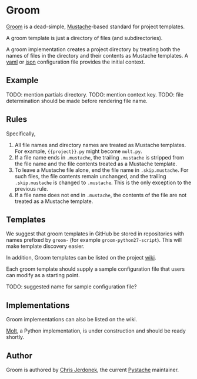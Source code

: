 Groom
=====

[Groom](http://cjerdonek.github.com/groom/) is a dead-simple,
[Mustache](http://mustache.github.com/)-based standard for project templates.

A groom template is just a directory of files (and subdirectories).

A groom implementation creates a project directory by treating both the
names of files in the directory and their contents as Mustache templates.
A [yaml](http://yaml.org/) or [json](http://www.json.org/) configuration
file provides the initial context.


Example
-------

TODO: mention partials directory.
TODO: mention context key.
TODO: file determination should be made before rendering file name.


Rules
-----

Specifically,

1.  All file names and directory names are treated as Mustache templates.
    For example, `{{project}}.py` might become `molt.py`.
2.  If a file name ends in `.mustache`, the trailing `.mustache` is stripped
    from the file name and the file contents treated as a Mustache template.
3.  To leave a Mustache file alone, end the file name in `.skip.mustache`.
    For such files, the file contents remain unchanged, and the trailing
    `.skip.mustache` is changed to `.mustache`.  This is the only exception
    to the previous rule.
4.  If a file name does not end in `.mustache`, the contents of the file
    are not treated as a Mustache template.


Templates
---------

We suggest that groom templates in GitHub be stored in repositories
with names prefixed by `groom-` (for example `groom-python27-script`).
This will make template discovery easier.

In addition, Groom templates can be listed on the project
[wiki](https://github.com/cjerdonek/groom/wiki).

Each groom template should supply a sample configuration file that users
can modify as a starting point.

TODO: suggested name for sample configuration file?


Implementations
---------------

Groom implementations can also be listed on the wiki.

[Molt](https://github.com/cjerdonek/molt), a Python implementation, is under
construction and should be ready shortly.


Author
------

Groom is authored by [Chris Jerdonek](https://github.com/cjerdonek), the
current [Pystache](https://github.com/defunkt/pystache) maintainer.
